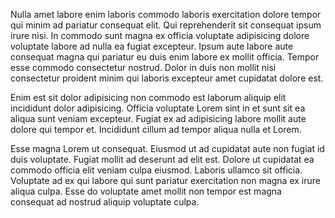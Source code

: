 Nulla amet labore enim laboris commodo laboris exercitation dolore tempor qui minim ad pariatur consequat elit. Qui reprehenderit sit consequat ipsum irure nisi. In commodo sunt magna ex officia voluptate adipisicing dolore voluptate labore ad nulla ea fugiat excepteur. Ipsum aute labore aute consequat magna qui pariatur eu duis enim labore ex mollit officia. Tempor esse commodo consectetur nostrud. Dolor in duis non mollit nisi consectetur proident minim qui laboris excepteur amet cupidatat dolore est.

Enim est sit dolor adipisicing non commodo est laborum aliquip elit incididunt dolor adipisicing. Officia voluptate Lorem sint in et sunt sit ea aliqua sunt veniam excepteur. Fugiat ex ad adipisicing labore mollit aute dolore qui tempor et. Incididunt cillum ad tempor aliqua nulla et Lorem.

Esse magna Lorem ut consequat. Eiusmod ut ad cupidatat aute non fugiat id duis voluptate. Fugiat mollit ad deserunt ad elit est. Dolore ut cupidatat ea commodo officia elit veniam culpa eiusmod. Laboris ullamco sit officia. Voluptate ad ex qui labore qui sunt pariatur exercitation non magna ex irure aliqua culpa. Esse do voluptate amet mollit non tempor est magna consequat ad nostrud aliquip voluptate culpa.